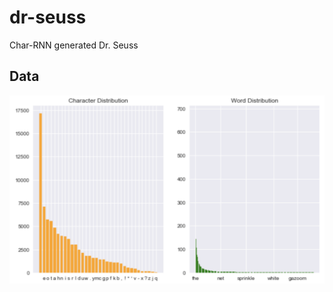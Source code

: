 # dr-seuss

Char-RNN generated Dr. Seuss

## Data
<img src="images/data_distribution.png" alt="word_vs_char" width="600px"/>
